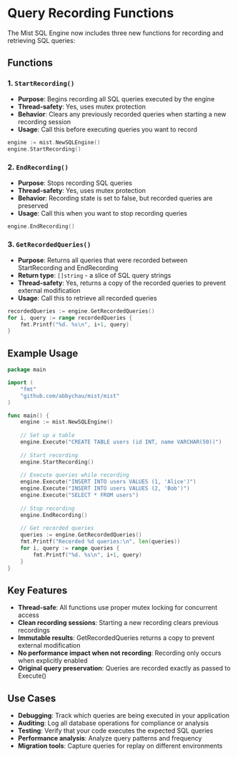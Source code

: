 # Query Recording Functions

The Mist SQL Engine now includes three new functions for recording and retrieving SQL queries:

## Functions

### 1. `StartRecording()`
- **Purpose**: Begins recording all SQL queries executed by the engine
- **Thread-safety**: Yes, uses mutex protection
- **Behavior**: Clears any previously recorded queries when starting a new recording session
- **Usage**: Call this before executing queries you want to record

```go
engine := mist.NewSQLEngine()
engine.StartRecording()
```

### 2. `EndRecording()`
- **Purpose**: Stops recording SQL queries
- **Thread-safety**: Yes, uses mutex protection
- **Behavior**: Recording state is set to false, but recorded queries are preserved
- **Usage**: Call this when you want to stop recording queries

```go
engine.EndRecording()
```

### 3. `GetRecordedQueries()`
- **Purpose**: Returns all queries that were recorded between StartRecording and EndRecording
- **Return type**: `[]string` - a slice of SQL query strings
- **Thread-safety**: Yes, returns a copy of the recorded queries to prevent external modification
- **Usage**: Call this to retrieve all recorded queries

```go
recordedQueries := engine.GetRecordedQueries()
for i, query := range recordedQueries {
    fmt.Printf("%d. %s\n", i+1, query)
}
```

## Example Usage

```go
package main

import (
    "fmt"
    "github.com/abbychau/mist/mist"
)

func main() {
    engine := mist.NewSQLEngine()
    
    // Set up a table
    engine.Execute("CREATE TABLE users (id INT, name VARCHAR(50))")
    
    // Start recording
    engine.StartRecording()
    
    // Execute queries while recording
    engine.Execute("INSERT INTO users VALUES (1, 'Alice')")
    engine.Execute("INSERT INTO users VALUES (2, 'Bob')")
    engine.Execute("SELECT * FROM users")
    
    // Stop recording
    engine.EndRecording()
    
    // Get recorded queries
    queries := engine.GetRecordedQueries()
    fmt.Printf("Recorded %d queries:\n", len(queries))
    for i, query := range queries {
        fmt.Printf("%d. %s\n", i+1, query)
    }
}
```

## Key Features

- **Thread-safe**: All functions use proper mutex locking for concurrent access
- **Clean recording sessions**: Starting a new recording clears previous recordings
- **Immutable results**: GetRecordedQueries returns a copy to prevent external modification
- **No performance impact when not recording**: Recording only occurs when explicitly enabled
- **Original query preservation**: Queries are recorded exactly as passed to Execute()

## Use Cases

- **Debugging**: Track which queries are being executed in your application
- **Auditing**: Log all database operations for compliance or analysis
- **Testing**: Verify that your code executes the expected SQL queries
- **Performance analysis**: Analyze query patterns and frequency
- **Migration tools**: Capture queries for replay on different environments
